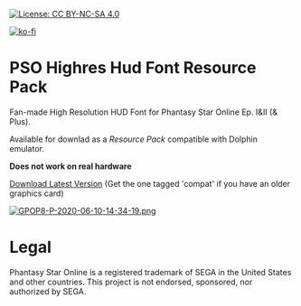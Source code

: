 [![License: CC BY-NC-SA 4.0](https://img.shields.io/badge/License-CC%20BY--NC--SA%204.0-lightgrey.svg)](https://creativecommons.org/licenses/by-nc-sa/4.0/)

[![ko-fi](https://www.ko-fi.com/img/githubbutton_sm.svg)](https://ko-fi.com/T6T416DT1)

# PSO Highres Hud Font Resource Pack
Fan-made High Resolution HUD Font for Phantasy Star Online Ep. I&II (& Plus).

Available for downlad as a _Resource Pack_ compatible with Dolphin emulator.

__Does not work on real hardware__

[Download Latest Version](https://github.com/eleriaqueen/pso-highres-hud-font-resource-pack/releases)
(Get the one tagged 'compat' if you have an older graphics card)

[![GPOP8-P-2020-06-10-14-34-19.png](https://i.postimg.cc/02YcggHt/GPOP8-P-2020-06-10-14-34-19.png)](https://postimg.cc/MvGyRLwR)

# Legal
Phantasy Star Online is a registered trademark of SEGA in the United States and other countries.
This project is not endorsed, sponsored, nor authorized by SEGA.
